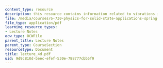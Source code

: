```yaml
---
content_type: resource
description: this resource contains information related to vibrations in solids.
file: /media/courses/6-730-physics-for-solid-state-applications-spring-2003/9d9c810dbeecefef530e788777cbb5f9_lecture_4d.pdf
file_type: application/pdf
learning_resource_types:
- Lecture Notes
ocw_type: OCWFile
parent_title: Lecture Notes
parent_type: CourseSection
resourcetype: Document
title: lecture_4d.pdf
uid: 9d9c810d-beec-efef-530e-788777cbb5f9
---
```

